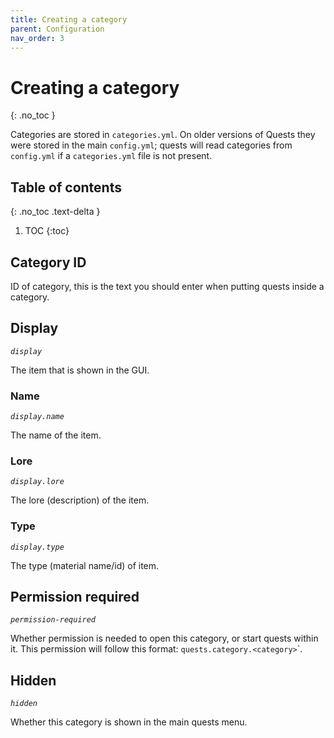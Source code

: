 ```yaml
---
title: Creating a category
parent: Configuration
nav_order: 3
---
```


# Creating a category
{: .no_toc }

Categories are stored in `categories.yml`. On older versions of Quests
they were stored in the main `config.yml`; quests will read categories
from `config.yml` if a `categories.yml` file is not present.


## Table of contents
{: .no_toc .text-delta }

1. TOC
{:toc}

## Category ID

ID of category, this is the text you should enter when putting quests
inside a category.

## Display

  
*`display`*

The item that is shown in the GUI.

### Name

  
*`display.name`*

The name of the item.

### Lore

  
*`display.lore`*

The lore (description) of the item.

### Type

  
*`display.type`*

The type (material name/id) of item.

## Permission required

  
*`permission-required`*

Whether permission is needed to open this category, or start quests
within it. This permission will follow this format:
`quests.category.<category>`\`.

## Hidden

  
*`hidden`*

Whether this category is shown in the main quests menu.

